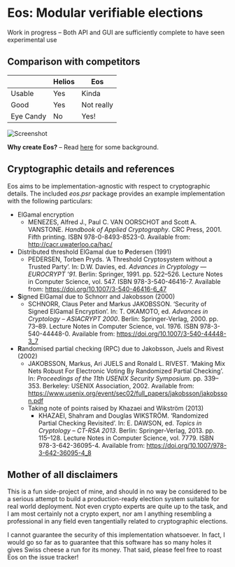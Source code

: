 # Eos: Modular verifiable elections

Work in progress – Both API and GUI are sufficiently complete to have seen experimental use

## Comparison with competitors

| | Helios | Eos
--- | --- | ---
Usable | Yes | Kinda
Good | Yes | Not really
Eye Candy | No | Yes!

![Screenshot](https://raw.githubusercontent.com/RunasSudo/Eos/master/docs/screenshot.png)

**Why create Eos?** – Read [here](docs/essay.md) for some background.

## Cryptographic details and references

Eos aims to be implementation-agnostic with respect to cryptographic details. The included *eos.psr* package provides an example implementation with the following particulars:

* ElGamal encryption
  * MENEZES, Alfred J., Paul C. VAN OORSCHOT and Scott A. VANSTONE. *Handbook of Applied Cryptography*. CRC Press, 2001. Fifth printing. ISBN 978-0-8493-8523-0. Available from: http://cacr.uwaterloo.ca/hac/
* Distributed threshold ElGamal due to **P**edersen (1991)
  * PEDERSEN, Torben Pryds. ‘A Threshold Cryptosystem without a Trusted Party’. In: D.W. Davies, ed. *Advances in Cryptology — EUROCRYPT '91*. Berlin: Springer, 1991. pp. 522–526. Lecture Notes in Computer Science, vol. 547. ISBN 978-3-540-46416-7. Available from: https://doi.org/10.1007/3-540-46416-6_47
* **S**igned ElGamal due to Schnorr and Jakobsson (2000)
  * SCHNORR, Claus Peter and Markus JAKOBSSON. ‘Security of Signed ElGamal Encryption’. In: T. OKAMOTO, ed. *Advances in Cryptology – ASIACRYPT 2000*. Berlin: Springer-Verlag, 2000. pp. 73–89. Lecture Notes in Computer Science, vol. 1976. ISBN 978-3-540-44448-0. Available from: https://doi.org/10.1007/3-540-44448-3_7
* **R**andomised partial checking (RPC) due to Jakobsson, Juels and Rivest (2002)
  * JAKOBSSON, Markus, Ari JUELS and Ronald L. RIVEST. ‘Making Mix Nets Robust For Electronic Voting By Randomized Partial Checking’. In: *Proceedings of the 11th USENIX Security Symposium*. pp. 339–353. Berkeley: USENIX Association, 2002. Available from: https://www.usenix.org/event/sec02/full_papers/jakobsson/jakobsson.pdf
  * Taking note of points raised by Khazaei and Wikström (2013)
    * KHAZAEI, Shahram and Douglas WIKSTRÖM. ‘Randomized Partial Checking Revisited’. In: E. DAWSON, ed. *Topics in Cryptology – CT-RSA 2013*. Berlin: Springer-Verlag, 2013. pp. 115–128. Lecture Notes in Computer Science, vol. 7779. ISBN 978-3-642-36095-4. Available from: https://doi.org/10.1007/978-3-642-36095-4_8

## Mother of all disclaimers

This is a fun side-project of mine, and should in no way be considered to be a serious attempt to build a production-ready election system suitable for real world deployment. Not even crypto experts are quite up to the task, and I am most certainly not a crypto expert, nor am I anything resembling a professional in any field even tangentially related to cryptographic elections.

I cannot guarantee the security of this implementation whatsoever. In fact, I would go so far as to guarantee that this software has so many holes it gives Swiss cheese a run for its money. That said, please feel free to roast Eos on the issue tracker!
